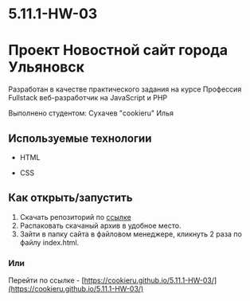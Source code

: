 # 5.11.1-HW-03
# Проект Новостной сайт города Ульяновск

Разработан в качестве практического задания на курсе Профессия Fullstack веб-разработчик на JavaScript и PHP

Выполнено студентом: Сухачев "cookieru" Илья

## Используемые технологии

* HTML

* CSS

## Как открыть/запустить

1. Скачать репозиторий по [ссылке](https://codeload.github.com/cookieru/5.11.1-HW-03/zip/refs/heads/main)
2. Распаковать скачаный архив в удобное место.
3. Зайти в папку сайта в файловом менеджере, кликнуть 2 раза по файлу index.html.

### Или 

Перейти по ссылке - [https://cookieru.github.io/5.11.1-HW-03/](https://cookieru.github.io/5.11.1-HW-03/)